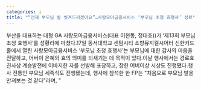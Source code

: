 ```yaml
---
categories: i
title: "“언제 부모님 발 씻겨드리겠어요”…사랑모아금융서비스 ‘부모님 초청 효행사’ 성료"
---
```

부산을 대표하는 대형 GA 사랑모아금융서비스(대표 이현동, 정대호))가 ‘제13회 부모님 초청 효행사’를 성황리에 마쳤다.17일 동서대학교 센텀시티 소향뮤지컬시어터 신한카드홀에서 열린 사랑모아금융서비스 ‘부모님 초청 효행사’는 부모님에 대한 감사의 마음을 전달하고, 어버이 은혜와 효의 의미를 되새기는 데 목적이 있다.이날 행사에서는 경로효친사상 계승발전에 이바지한 자를 선발해 표창하고, 장한 어버이상 시상도 진행됐다.행사 전통인 부모님 세족식도 진행됐는데, 행사에 참석한 한 FP는 "처음으로 부모님 발을 만져보는 것 같다"라며, "